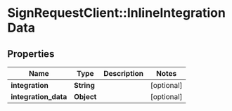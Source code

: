 # SignRequestClient::InlineIntegrationData

## Properties
Name | Type | Description | Notes
------------ | ------------- | ------------- | -------------
**integration** | **String** |  | [optional] 
**integration_data** | **Object** |  | [optional] 


